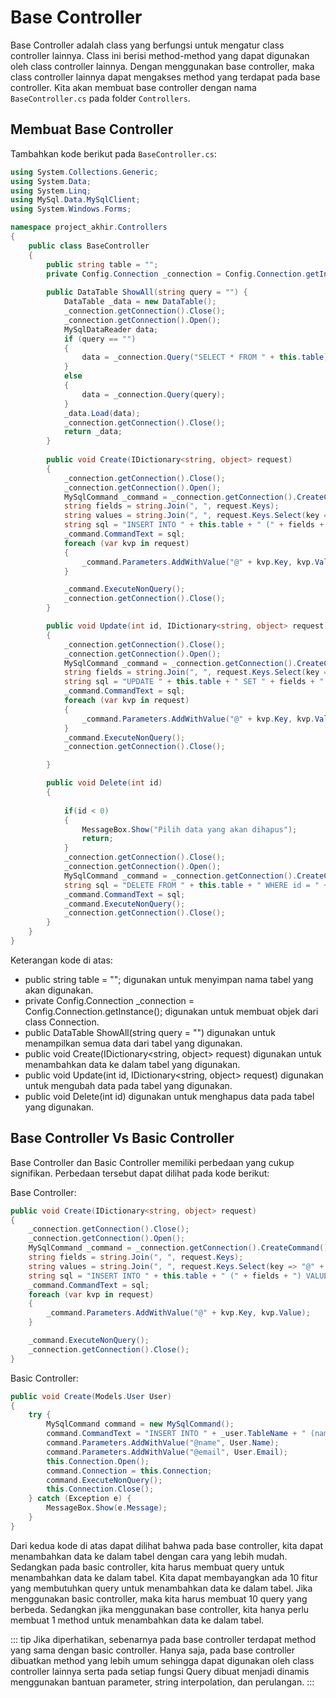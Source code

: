 # Base Controller

Base Controller adalah class yang berfungsi untuk mengatur class controller lainnya. Class ini berisi method-method yang dapat digunakan oleh class controller lainnya. Dengan menggunakan base controller, maka class controller lainnya dapat mengakses method yang terdapat pada base controller. Kita akan membuat base controller dengan nama `BaseController.cs` pada folder `Controllers`.

## Membuat Base Controller
Tambahkan kode berikut pada `BaseController.cs`:
```csharp
using System.Collections.Generic;
using System.Data;
using System.Linq;
using MySql.Data.MySqlClient;
using System.Windows.Forms;

namespace project_akhir.Controllers
{
    public class BaseController
    {
        public string table = "";
        private Config.Connection _connection = Config.Connection.getInstance();
        
        public DataTable ShowAll(string query = "") {
            DataTable _data = new DataTable();
            _connection.getConnection().Close();
            _connection.getConnection().Open();
            MySqlDataReader data;
            if (query == "")
            {
                data = _connection.Query("SELECT * FROM " + this.table);
            }
            else
            {
                data = _connection.Query(query);
            }
            _data.Load(data);
            _connection.getConnection().Close();
            return _data;
        }
        
        public void Create(IDictionary<string, object> request)
        {
            _connection.getConnection().Close();
            _connection.getConnection().Open();
            MySqlCommand _command = _connection.getConnection().CreateCommand();
            string fields = string.Join(", ", request.Keys);
            string values = string.Join(", ", request.Keys.Select(key => "@" + key));
            string sql = "INSERT INTO " + this.table + " (" + fields + ") VALUES (" + values + ")";
            _command.CommandText = sql;
            foreach (var kvp in request)
            {
                _command.Parameters.AddWithValue("@" + kvp.Key, kvp.Value);
            }

            _command.ExecuteNonQuery();
            _connection.getConnection().Close();
        } 

        public void Update(int id, IDictionary<string, object> request)
        {
            _connection.getConnection().Close();
            _connection.getConnection().Open();
            MySqlCommand _command = _connection.getConnection().CreateCommand();
            string fields = string.Join(", ", request.Keys.Select(key => key + " = @" + key));
            string sql = "UPDATE " + this.table + " SET " + fields + " WHERE id = " + id;
            _command.CommandText = sql;
            foreach (var kvp in request)
            {
                _command.Parameters.AddWithValue("@" + kvp.Key, kvp.Value);
            }
            _command.ExecuteNonQuery();
            _connection.getConnection().Close();

        }

        public void Delete(int id)
        {
            
            if(id < 0)
            {
                MessageBox.Show("Pilih data yang akan dihapus");
                return;
            }
            _connection.getConnection().Close();
            _connection.getConnection().Open();
            MySqlCommand _command = _connection.getConnection().CreateCommand();
            string sql = "DELETE FROM " + this.table + " WHERE id = " + id;
            _command.CommandText = sql;
            _command.ExecuteNonQuery();
            _connection.getConnection().Close();
        }
    }
}
```

Keterangan kode di atas:
- public string table = ""; digunakan untuk menyimpan nama tabel yang akan digunakan.
- private Config.Connection _connection = Config.Connection.getInstance(); digunakan untuk membuat objek dari class Connection.
- public DataTable ShowAll(string query = "") digunakan untuk menampilkan semua data dari tabel yang digunakan.
- public void Create(IDictionary<string, object> request) digunakan untuk menambahkan data ke dalam tabel yang digunakan.
- public void Update(int id, IDictionary<string, object> request) digunakan untuk mengubah data pada tabel yang digunakan.
- public void Delete(int id) digunakan untuk menghapus data pada tabel yang digunakan.

## Base Controller Vs Basic Controller

Base Controller dan Basic Controller memiliki perbedaan yang cukup signifikan. Perbedaan tersebut dapat dilihat pada kode berikut:

Base Controller:

```csharp
public void Create(IDictionary<string, object> request)
{
    _connection.getConnection().Close();
    _connection.getConnection().Open();
    MySqlCommand _command = _connection.getConnection().CreateCommand();
    string fields = string.Join(", ", request.Keys);
    string values = string.Join(", ", request.Keys.Select(key => "@" + key));
    string sql = "INSERT INTO " + this.table + " (" + fields + ") VALUES (" + values + ")";
    _command.CommandText = sql;
    foreach (var kvp in request)
    {
        _command.Parameters.AddWithValue("@" + kvp.Key, kvp.Value);
    }

    _command.ExecuteNonQuery();
    _connection.getConnection().Close();
} 
```

Basic Controller:

```csharp
public void Create(Models.User User) 
{
    try {
        MySqlCommand command = new MySqlCommand();
        command.CommandText = "INSERT INTO " + _user.TableName + " (name, email) VALUES (@name, @email)";
        command.Parameters.AddWithValue("@name", User.Name);
        command.Parameters.AddWithValue("@email", User.Email);
        this.Connection.Open();
        command.Connection = this.Connection;
        command.ExecuteNonQuery();
        this.Connection.Close();
    } catch (Exception e) {
        MessageBox.Show(e.Message);
    }
}
```


Dari kedua kode di atas dapat dilihat bahwa pada base controller, kita dapat menambahkan data ke dalam tabel dengan cara yang lebih mudah. Sedangkan pada basic controller, kita harus membuat query untuk menambahkan data ke dalam tabel. Kita dapat membayangkan ada 10 fitur yang membutuhkan query untuk menambahkan data ke dalam tabel. Jika menggunakan basic controller, maka kita harus membuat 10 query yang berbeda. Sedangkan jika menggunakan base controller, kita hanya perlu membuat 1 method untuk menambahkan data ke dalam tabel.

::: tip
Jika diperhatikan, sebenarnya pada base controller terdapat method yang sama dengan basic controller. Hanya saja, pada base controller dibuatkan method yang lebih umum sehingga dapat digunakan oleh class controller lainnya serta pada setiap fungsi Query dibuat menjadi dinamis menggunakan bantuan parameter, string interpolation, dan perulangan.
:::